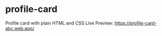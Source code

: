 # profile-card
Profile card with plain HTML and CSS
Live Preview: https://profile-card-abc.web.app/
